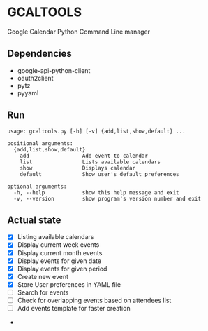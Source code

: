 # GCALTOOLS
Google Calendar Python Command Line manager

## Dependencies
* google-api-python-client
* oauth2client
* pytz
* pyyaml

## Run
```
usage: gcaltools.py [-h] [-v] {add,list,show,default} ...

positional arguments:
  {add,list,show,default}
    add                 Add event to calendar
    list                Lists available calendars
    show                Displays calendar
    default             Show user's default preferences

optional arguments:
  -h, --help            show this help message and exit
  -v, --version         show program's version number and exit

````

## Actual state
- [x] Listing available calendars
- [x] Display current week events
- [x] Display current month events
- [x] Display events for given date
- [x] Display events for given period
- [x] Create new event
- [x] Store User preferences in YAML file 
- [ ] Search for events
- [ ] Check for overlapping events based on attendees list
- [ ] Add events template for faster creation
-